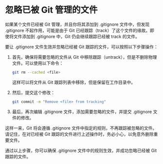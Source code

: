 # 忽略已被 Git 管理的文件

如果某个文件已经被 Git 管理，并且你将其添加到 .gitignore 文件中，但发现 .gitignore 不起作用，可能是由于 Git 已经跟踪（track）了这个文件的缘故。即使将文件添加到 .gitignore 中，Git 仍会继续跟踪已经被 track 的文件。

要让 .gitignore 文件生效并忽略已经被 Git 跟踪的文件，可以按照以下步骤操作：

1. 首先，确保将需要忽略的文件从 Git 中移除跟踪（untrack），但是不删除物理文件。可以使用以下命令：

    ```sh
    git rm --cached <file>
    ```

    这样可以将文件从 Git 跟踪列表中移除，但是保留在工作目录中。

2. 然后，提交这个修改：

    ```sh
    git commit -m "Remove <file> from tracking"
    ```

3. 最后，再次编辑 .gitignore 文件，添加需要忽略的文件，并提交 .gitignore 文件的修改。

这样一来，Git 将会遵循 .gitignore 文件中指定的规则，不再跟踪被忽略的文件。请记住，在对已经被 Git 跟踪的文件进行上述操作时，务必小心，以免意外删除重要文件。

通过以上步骤，你可以确保 .gitignore 文件中的规则生效，并成功忽略已经被 Git 跟踪的文件。
